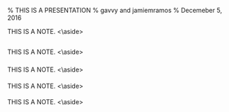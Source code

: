 % THIS IS A PRESENTATION
% gavvy and jamiemramos
% Decemeber 5, 2016

<aside class="notes">
THIS IS A NOTE.
<\aside>


# <section data-background-image="giphy.gif" data-background-size="100%">
   
</section>
<aside class="notes">
THIS IS A NOTE.
<\aside>

# <section data-background-image="ammazon.png" data-background-size="100%">
   
</section>
<aside class="notes">
THIS IS A NOTE.
<\aside>

# <section data-background-image="google.png" data-background-size="100%">
   
</section>
<aside class="notes">
THIS IS A NOTE.
<\aside>

# <section data-background-image="facebook.png" data-background-size="100%">
   
</section>
<aside class="notes">
THIS IS A NOTE.
<\aside>

